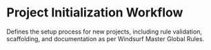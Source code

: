 # Project Initialization Workflow

Defines the setup process for new projects, including rule validation, scaffolding, and documentation as per Windsurf Master Global Rules.

